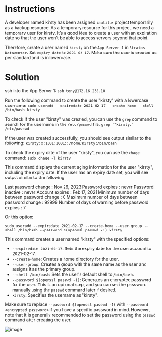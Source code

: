 # Instructions

A developer named kirsty has been assigned `Nautilus` project temporarily as a backup resource. As a temporary resource for this project, we need a temporary user for kirsty. It’s a good idea to create a user with an expiration date so that the user won't be able to access servers beyond that point.

Therefore, create a user named `kirsty` on the `App Server 1` in `Stratos Datacenter`. Set `expiry date` to `2021-02-17`. Make sure the user is created as per standard and is in lowercase.

# Solution

ssh into the App Server 1: `ssh tony@172.16.238.10`

Run the following command to create the user "kirsty" with a lowercase username: `sudo useradd --expiredate 2021-02-17 --create-home --shell /bin/bash kirsty`

To check if the user "kirsty" was created, you can use the `grep` command to search for the username in the `/etc/passwd` file: `grep "^kirsty:" /etc/passwd`

If the user was created successfully, you should see output similar to the following: `kirsty:x:1001:1001::/home/kirsty:/bin/bash`

To check the expiry date of the user "kirsty", you can use the `chage` command: `sudo chage -l kirsty`

This command displays the current aging information for the user "kirsty", including the expiry date. If the user has an expiry date set, you will see output similar to the following:

Last password change                                    : Nov 26, 2023
Password expires                                        : never
Password inactive                                       : never
Account expires                                         : Feb 17, 2021
Minimum number of days between password change          : 0
Maximum number of days between password change          : 99999
Number of days of warning before password expires       : 7


Or this option:

`sudo useradd --expiredate 2021-02-17 --create-home --user-group --shell /bin/bash --password $(openssl passwd -1) kirsty`

This command creates a user named "kirsty" with the specified options:

- `--expiredate 2021-02-17`: Sets the expiry date for the user account to 2021-02-17.
- `--create-home`: Creates a home directory for the user.
- `--user-group`: Creates a group with the same name as the user and assigns it as the primary group.
- `--shell /bin/bash`: Sets the user's default shell to `/bin/bash`.
- `--password $(openssl passwd -1)`: Generates an encrypted password for the user. This is an optional step, and you can set the password manually using the `passwd` command later if desired.
- `kirsty`: Specifies the username as "kirsty".

Make sure to replace `--password $(openssl passwd -1)` with `--password <encrypted_password>` if you have a specific password in mind. However, note that it is generally recommended to set the password using the `passwd` command after creating the user.

![image](https://github.com/janaom/KodeKloud-Engineer-2.0/assets/83917694/9c6ad238-dbb2-46b4-a0e9-d1e4e366ba3d)
